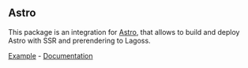 ## Astro

This package is an integration for [Astro](https://astro.build), that allows to build and deploy Astro with SSR and prerendering to Lagoss.

[Example](/examples/astro) - [Documentation](https://docs.lagoss.com/examples#astro)
